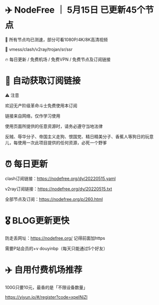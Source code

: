 # ✈️ NodeFree ｜ 5月15日 已更新45个节点

🏴‍ 所有节点均已测速，部分可看1080P/4K/8K高清视频

🎏 vmess/clash/v2ray/trojan/sr/ssr 

🔥 每日更新 / 免费机场 / 免费VPN / 免费节点及订阅链接

# 🚀 自动获取订阅链接

⚠️ 注意

欢迎无产阶级革命斗士免费使用本订阅

链接来自网络，仅作学习使用

使用页面所提供的任意资源时，请务必遵守当地法律

反贼、辱华分子、帝国主义走狗、恨国党、精日精美分子、香蕉人等狗日的玩意儿，每使用一次此项目提供的任何资源，必死一个野爹

# ⏰ 每日更新

clash订阅链接：https://nodefree.org/dy/20220515.yaml

v2ray订阅链接：https://nodefree.org/dy/20220515.txt

全部节点及订阅：https://nodefree.org/p/260.html

# 🎖️ BLOG更新更快

防走丢网址：https://nodefree.org/ 记得前面加https

需要P站会员的+v douyinbp（每天只能通过5个好友）

# ✈️ 自用付费机场推荐
100G只要10元，最香的是「不限设备数量」

https://yiyun.io/#/register?code=xpeINiZl
